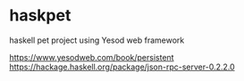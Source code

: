 # haskpet

haskell pet project using Yesod web framework

https://www.yesodweb.com/book/persistent
https://hackage.haskell.org/package/json-rpc-server-0.2.2.0
